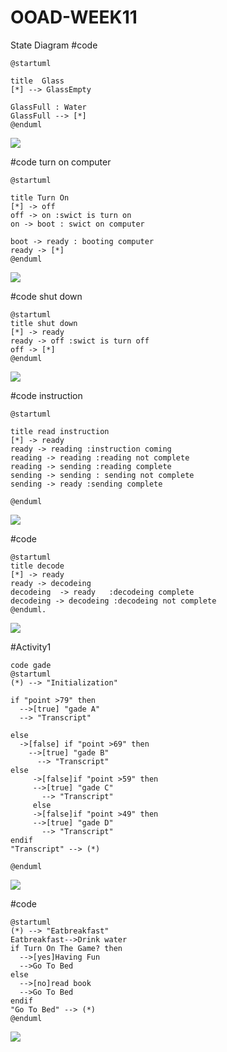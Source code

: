 # OOAD-WEEK11
State Diagram
#code 
```
@startuml

title  Glass 
[*] --> GlassEmpty

GlassFull : Water
GlassFull --> [*]
@enduml
```
![](http://www.plantuml.com/plantuml/img/SoWkIImgAStDuU8goIp9ILLGSCz9B2vMu8hMYbNGrRM3S5rp2qegkRWGR0MOZ5jfJWuNdALWfH2UM99QX2G2CWDe5XSNbqDgNWhG8W00)

#code turn on computer
```
@startuml

title Turn On
[*] -> off
off -> on :swict is turn on
on -> boot : swict on computer

boot -> ready : booting computer
ready -> [*]
@enduml
```

![](http://www.plantuml.com/plantuml/img/HOun2eH034NxdEBNWXUmMBp1DdPYuUgu36Yop6HOlBrVBIm2oNyFyjliO_AohI8UVGteIbAyLVfgGFs2BOjmhbNHv7-S7373JyrK619zp1mDRifeikrNF2Iv08KKndcdSTvHluzm0nhy9stGcLKE)

#code shut down
```
@startuml
title shut down
[*] -> ready
ready -> off :swict is turn off
off -> [*]
@enduml
```
![](http://www.plantuml.com/plantuml/img/SoWkIImgAStDuU8goIp9ILKepYWjKKZ9By_ZYjQALT2rKoXAJKofv0AJ86v-Mfg2LN5vPdA9GcQnGabfKHv8Y0ia39G5wk5oICrB0He80000)

#code instruction
```
@startuml

title read instruction
[*] -> ready
ready -> reading :instruction coming
reading -> reading :reading not complete
reading -> sending :reading complete
sending -> sending : sending not complete
sending -> ready :sending complete

@enduml
```
![](http://www.plantuml.com/plantuml/img/LSyn2e0m30NGFQV8B7W11-azn44qIA6cqiR1srkLb7GfwSyZ92xBakGw0e1u2OI9bWqzPqdNAZuoJDsC_VZbDtolVZtlE1YAQpnA1jgpJ0kEyh8pa925cRY55Md7eberuupyznmqgGHSISgr3m00)

#code 
```
@startuml
title decode
[*] -> ready
ready -> decodeing 
decodeing  -> ready   :decodeing complete
decodeing -> decodeing :decodeing not complete
@enduml.
```
![](http://www.plantuml.com/plantuml/img/LOvB2iCm44FtSmhj2eNc05sKtADquNgcnM1xWgCiSlj-0dMw4HhfCMYS6HgNakMWzWXBfj0dq75tqWiqDOjCNeM9sQ0MNKsknnjE5pGBkifNF-TMflg4TFlZ09nx7BrCsMWxyk_33gtEZijeLT-3XnS0)

#Activity1
```
code gade
@startuml
(*) --> "Initialization"

if "point >79" then
  -->[true] "gade A"
  --> "Transcript"

else
  ->[false] if "point >69" then
    -->[true] "gade B"
      --> "Transcript"
else
     ->[false]if "point >59" then 
     -->[true] "gade C"
       --> "Transcript"
     else
     ->[false]if "point >49" then 
     -->[true] "gade D"
       --> "Transcript"
endif
"Transcript" --> (*)

@enduml
```
![](http://www.plantuml.com/plantuml/img/VT4z3u9030RWlR-YwQGcR7x4XU37ukv662vofqtEWnnbyTTx8CPBGBRcRViCRTQ8yj8-BInMIqoI5EdYM5XPVYdXoX406wIwOYUOxlQ4yj0Ei9lDnRUwGBghKkE1FY7IrIlNt3pN4fQrRNJNI7EZGbbWf6r_sjWxKXzFc0E9aHgXcm55m2dsz6N7Rf_Eu-jv_FmVrwva0t7KpuIh0sIX6Lxm1W00)

#code 
```
@startuml
(*) --> "Eatbreakfast"
Eatbreakfast-->Drink water
if Turn On The Game? then 
  -->[yes]Having Fun
  -->Go To Bed
else 
  -->[no]read book
  -->Go To Bed
endif
"Go To Bed" --> (*)
@enduml
```
![](http://www.plantuml.com/plantuml/img/POz12i8m44NtESKdAnLw1IsYrfsRxAIBAPtQq7O2IQfuUqT54LpEVv-PDsNA5FCyZSQOnMg9ebZ3xYataMdeA6Mhu7VMmYvw6N2Zp56Xx-3cA3W9NC-eQE8DSiy2W-UwyvrJVQIhbmiEixp3Ai05RBarF2R-D2NKUgP54yBmrvFMTyRORs9Vhkgi3gLI_U41)

